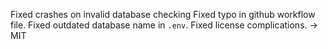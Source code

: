 Fixed crashes on invalid database checking
Fixed typo in github workflow file.
Fixed outdated database name in `.env`.
Fixed license complications. -> MIT
